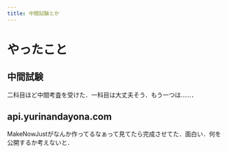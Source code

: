 ```yaml
---
title: 中間試験とか
---
```


# やったこと

## 中間試験

二科目ほど中間考査を受けた．一科目は大丈夫そう．もう一つは……．

## api.yurinandayona.com

MakeNowJustがなんか作ってるなぁって見てたら完成させてた．面白い．何を公開するか考えないと．
